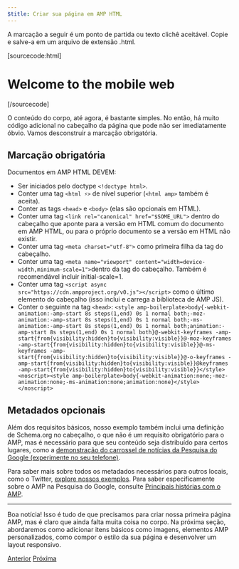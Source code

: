 ```yaml
---
$title: Criar sua página em AMP HTML
---
```


A marcação a seguir é um ponto de partida ou texto clichê aceitável.
Copie e salve-a em um arquivo de extensão .html.

[sourcecode:html]
<!doctype html>
<html amp lang="en">
  <head>
    <meta charset="utf-8">
    <title>Hello, AMPs</title>
    <link rel="canonical" href="http://example.ampproject.org/article-metadata.html">
    <meta name="viewport" content="width=device-width,minimum-scale=1,initial-scale=1">
    <script type="application/ld+json">
      {
        "@context": "http://schema.org",
        "@type": "NewsArticle",
        "headline": "Open-source framework for publishing content",
        "datePublished": "2015-10-07T12:02:41Z",
        "image": [
          "logo.jpg"
        ]
      }
    </script>
    <style amp-boilerplate>body{-webkit-animation:-amp-start 8s steps(1,end) 0s 1 normal both;-moz-animation:-amp-start 8s steps(1,end) 0s 1 normal both;-ms-animation:-amp-start 8s steps(1,end) 0s 1 normal both;animation:-amp-start 8s steps(1,end) 0s 1 normal both}@-webkit-keyframes -amp-start{from{visibility:hidden}to{visibility:visible}}@-moz-keyframes -amp-start{from{visibility:hidden}to{visibility:visible}}@-ms-keyframes -amp-start{from{visibility:hidden}to{visibility:visible}}@-o-keyframes -amp-start{from{visibility:hidden}to{visibility:visible}}@keyframes -amp-start{from{visibility:hidden}to{visibility:visible}}</style><noscript><style amp-boilerplate>body{-webkit-animation:none;-moz-animation:none;-ms-animation:none;animation:none}</style></noscript>
    <script async src="https://cdn.ampproject.org/v0.js"></script>
  </head>
  <body>
    <h1>Welcome to the mobile web</h1>
  </body>
</html>
[/sourcecode]

O conteúdo do corpo, até agora, é bastante simples. No então, há muito código adicional no cabeçalho da página que pode não ser imediatamente óbvio. Vamos desconstruir a marcação obrigatória.

## Marcação obrigatória

Documentos em AMP HTML DEVEM:

  - Ser iniciados pelo doctype `<!doctype html>`.
  - Conter uma tag `<html ⚡>` de nível superior (`<html amp>` também é aceita).
  - Conter as tags `<head>` e `<body>` (elas são opcionais em HTML).
  - Conter uma tag `<link rel="canonical" href="$SOME_URL">` dentro do cabeçalho que aponte para a versão em HTML comum do documento em AMP HTML, ou para o próprio documento se a versão em HTML não existir.
  - Conter uma tag `<meta charset="utf-8">` como primeira filha da tag do cabeçalho.
  - Conter uma tag `<meta name="viewport" content="width=device-width,minimum-scale=1">`dentro da tag do cabeçalho. Também é recomendável incluir initial-scale=1.
  - Conter uma tag `<script async src="https://cdn.ampproject.org/v0.js"></script>` como o último elemento do cabeçalho (isso inclui e carrega a biblioteca de AMP JS).
  - Conter o seguinte na tag `<head>`:
    `<style amp-boilerplate>body{-webkit-animation:-amp-start 8s steps(1,end) 0s 1 normal both;-moz-animation:-amp-start 8s steps(1,end) 0s 1 normal both;-ms-animation:-amp-start 8s steps(1,end) 0s 1 normal both;animation:-amp-start 8s steps(1,end) 0s 1 normal both}@-webkit-keyframes -amp-start{from{visibility:hidden}to{visibility:visible}}@-moz-keyframes -amp-start{from{visibility:hidden}to{visibility:visible}}@-ms-keyframes -amp-start{from{visibility:hidden}to{visibility:visible}}@-o-keyframes -amp-start{from{visibility:hidden}to{visibility:visible}}@keyframes -amp-start{from{visibility:hidden}to{visibility:visible}}</style><noscript><style amp-boilerplate>body{-webkit-animation:none;-moz-animation:none;-ms-animation:none;animation:none}</style></noscript>`

## Metadados opcionais

Além dos requisitos básicos, nosso exemplo também inclui uma definição de Schema.org no cabeçalho, o que não é um requisito obrigatório para o AMP, mas é necessário para que seu conteúdo seja distribuído para certos lugares, como a [demonstração do carrossel de notícias da Pesquisa do Google (experimente no seu telefone)](https://g.co/ampdemo).

Para saber mais sobre todos os metadados necessários para outros locais, como o Twitter, [explore nossos exemplos](https://github.com/ampproject/amphtml/tree/master/examples/metadata-examples). Para saber especificamente sobre o AMP na Pesquisa do Google, consulte [Principais histórias com o AMP](https://developers.google.com/structured-data/carousels/top-stories).

<hr>

Boa notícia! Isso é tudo de que precisamos para criar nossa primeira página AMP, mas é claro que ainda falta muita coisa no corpo. Na próxima seção, abordaremos como adicionar itens básicos como imagens, elementos AMP personalizados, como compor o estilo da sua página e desenvolver um layout responsivo.

<div class="prev-next-buttons">
  <a class="button prev-button" href="/pt_br/docs/getting_started/create.html"><span class="arrow-prev">Anterior</span></a>
  <a class="button next-button" href="/pt_br/docs/getting_started/create/include_image.html"><span class="arrow-next">Próxima</span></a>
</div>
